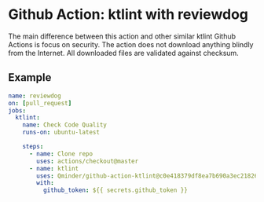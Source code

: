 # Github Action: ktlint with reviewdog

The main difference between this action and other similar ktlint Github Actions is focus on security. 
The action does not download anything blindly from the Internet.
All downloaded files are validated against checksum.

## Example
```yaml
name: reviewdog
on: [pull_request]
jobs:
  ktlint:
    name: Check Code Quality
    runs-on: ubuntu-latest

    steps:
      - name: Clone repo
        uses: actions/checkout@master
      - name: ktlint
        uses: Qminder/github-action-ktlint@c0e418379df8ea7b690a3ec21826207822a7f163
        with:
          github_token: ${{ secrets.github_token }}
```
